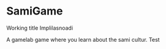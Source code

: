 # SamiGame
Working title Implilasnoadi


A gamelab game where you learn about the sami cultur.
Test
